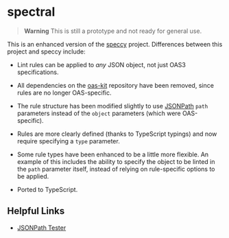 # spectral

> **Warning** This is still a prototype and not ready for general use.

This is an enhanced version of the [speccy](https://github.com/wework/speccy)
project. Differences between this project and speccy include:

- Lint rules can be applied to _any_ JSON object, not just OAS3 specifications.

- All dependencies on the [oas-kit](https://github.com/Mermade/oas-kit/)
  repository have been removed, since rules are no longer OAS-specific.

- The rule structure has been modified slightly to use
  [JSONPath](http://goessner.net/articles/JsonPath/) `path` parameters instead
  of the `object` parameters (which were OAS-specific).

- Rules are more clearly defined (thanks to TypeScript typings) and now require
  specifying a `type` parameter.

- Some rule types have been enhanced to be a little more flexible. An example of
  this includes the ability to specify the object to be linted in the `path`
  parameter itself, instead of relying on rule-specific options to be applied.

- Ported to TypeScript.

## Helpful Links

- [JSONPath Tester](https://jsonpath.curiousconcept.com/)
